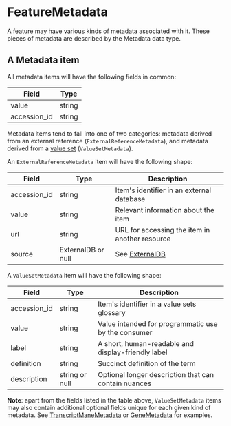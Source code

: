 # FeatureMetadata

A feature may have various kinds of metadata associated with it. These pieces of metadata are described by the Metadata data type.

## A Metadata item

All metadata items will have the following fields in common:

| Field        | Type                        
|--------------|-----------------------------
| value        | string
| accession_id | string

Metadata items tend to fall into one of two categories: metadata derived from an external reference (`ExternalReferenceMetadata`), and metadata derived from a [value set](./value_set.md) (`ValueSetMetadata`).

An `ExternalReferenceMetadata` item will have the following shape:

| Field          | Type                | Description |
|----------------|---------------------|-------------|
| accession_id   | string              | Item's identifier in an external database
| value          | string              | Relevant information about the item
| url            | string              | URL for accessing the item in another resource
| source         | ExternalDB or null  | See [ExternalDB](./external_db.md)

A `ValueSetMetadata` item will have the following shape:

| Field          | Type                       | Description |
|----------------|----------------------------|-------------|
| accession_id   | string                     | Item's identifier in a value sets glossary
| value          | string                     | Value intended for programmatic use by the consumer
| label          | string                     | A short, human-readable and display-friendly label
| definition     | string                     | Succinct definition of the term
| description    | string or null             | Optional longer description that can contain nuances

**Note**: apart from the fields listed in the table above, `ValueSetMetadata` items may also contain additional optional fields unique for each given kind of metadata. See [TranscriptManeMetadata](./transcript_metadata.md) or [GeneMetadata](./gene_metadata.md) for examples.

